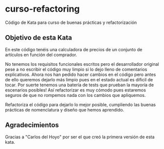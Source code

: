 # curso-refactoring
Código de Kata para curso de buenas prácticas y refactorización

## Objetivo de esta Kata
En este código tenéis una calculadora de precios de un conjunto de artículos en función del comprador.

No tenemos los requisitos funcionales escritos pero el desarrollador original pese a no escribir el código muy limpio si lo dejo lleno de comentarios explicativos.
Ahora nos han pedido hacer cambios en el código pero antes de ello queremos dejarlo más limpio pues en el estado actual es dificil de tocar.
Por suerte tenemos una batería de tests que prueban la mayoría de escenarios posibles!
Así refactorizar es muy cómodo pues estaremos seguros de que no rompemos nada con los cambios que apliquemos.

Refactoriza el código para dejarlo lo mejor posible, cumpliendo las buenas prácticas de nomenclatura y diseño que hemos aprendido.

## Agradecimientos
Gracias a "Carlos del Hoyo" por ser el que creó la primera versión de esta kata.